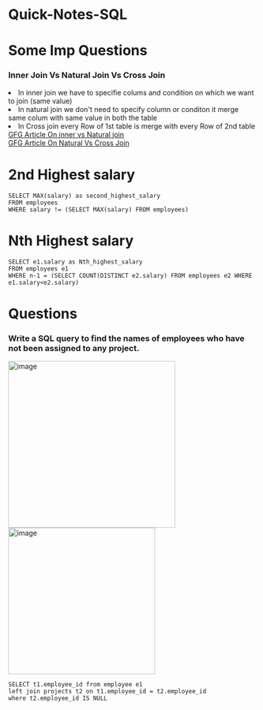 # Quick-Notes-SQL
<h1> Some Imp Questions</h1>
<h3>Inner Join Vs Natural Join Vs Cross Join</h3>
<li>In inner join we have to specifie colums and condition on which we want to join (same value)</li>
<li>In natural join we don't need to specify column or conditon it merge same colum with same value in both the table</li>
<li>In Cross join every Row of 1st table is merge with every Row of 2nd table</li>
<a href="https://www.geeksforgeeks.org/difference-between-natural-join-and-inner-join-in-sql/">GFG Article On inner vs Natural join</a>
<br>
<a href="https://www.geeksforgeeks.org/difference-between-natural-join-and-cross-join-in-sql/">GFG Article On Natural Vs Cross Join</a>
<br>

<h1>2nd Highest salary</h1>

```
SELECT MAX(salary) as second_highest_salary
FROM employees
WHERE salary != (SELECT MAX(salary) FROM employees)
```

<h1>Nth Highest salary</h1>

```
SELECT e1.salary as Nth_highest_salary
FROM employees e1
WHERE n-1 = (SELECT COUNT(DISTINCT e2.salary) FROM employees e2 WHERE e1.salary<e2.salary)    
```
<h1>Questions</h1>
<h3>Write a SQL query to find the names of employees who have not been assigned to any project.</h3>
<img width="338" alt="image" src="https://github.com/kevinrawal/Quick-Notes-SQL/assets/84058124/6e20b60d-6acb-4faf-a45a-fa2f5a7b09d5">
<img width="297" alt="image" src="https://github.com/kevinrawal/Quick-Notes-SQL/assets/84058124/326ce6bd-0437-4ca2-b7cb-3362d9b37242">
<br>

```
SELECT t1.employee_id from employee e1
left join projects t2 on t1.employee_id = t2.employee_id
where t2.employee_id IS NULL
```

